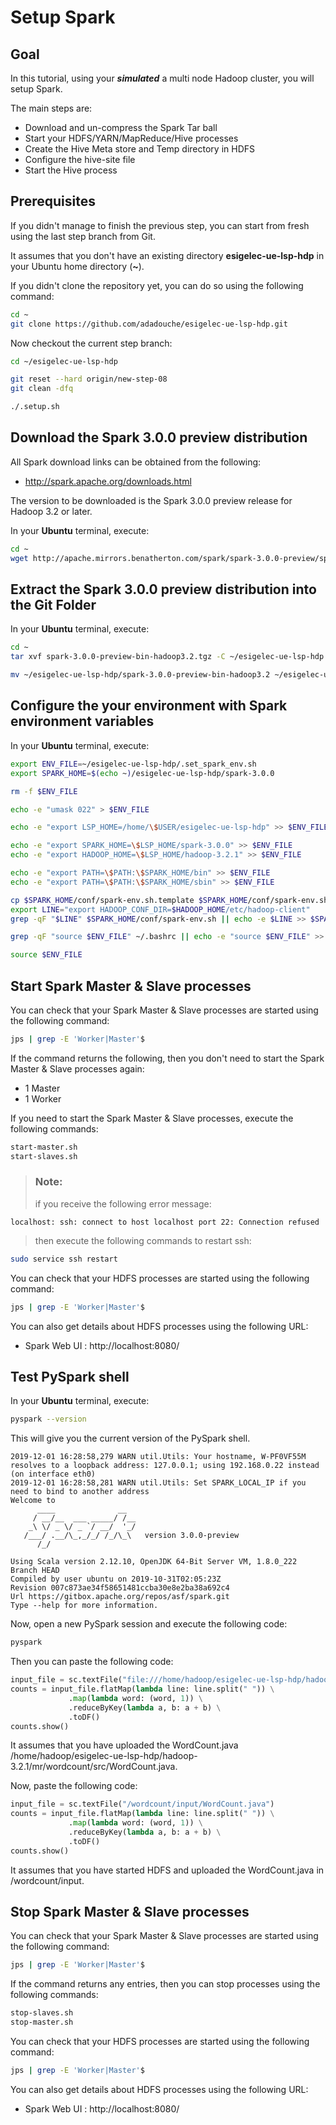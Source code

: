 # Setup Spark

## Goal

In this tutorial, using your ***simulated*** a multi node Hadoop cluster, you will setup Spark.

The main steps are:

  - Download and un-compress the Spark Tar ball
  - Start your HDFS/YARN/MapReduce/Hive processes
  - Create the Hive Meta store and Temp directory in HDFS
  - Configure the hive-site file
  - Start the Hive process

## Prerequisites

If you didn't manage to finish the previous step, you can start from fresh using the last step branch from Git.

It assumes that you don't have an existing directory **esigelec-ue-lsp-hdp** in your Ubuntu home directory (**~**).

If you didn't clone the repository yet, you can do so using the following command:

```sh
cd ~
git clone https://github.com/adadouche/esigelec-ue-lsp-hdp.git
```

Now checkout the current step branch:

```sh
cd ~/esigelec-ue-lsp-hdp

git reset --hard origin/new-step-08
git clean -dfq

./.setup.sh
```

## Download the Spark 3.0.0 preview distribution

All Spark download links can be obtained from the following:

 - http://spark.apache.org/downloads.html

The version to be downloaded is the Spark 3.0.0 preview release for Hadoop 3.2 or later.

In your **Ubuntu** terminal, execute:

```sh
cd ~
wget http://apache.mirrors.benatherton.com/spark/spark-3.0.0-preview/spark-3.0.0-preview-bin-hadoop3.2.tgz
```

## Extract the Spark 3.0.0 preview distribution into the Git Folder

In your **Ubuntu** terminal, execute:

```sh
cd ~
tar xvf spark-3.0.0-preview-bin-hadoop3.2.tgz -C ~/esigelec-ue-lsp-hdp

mv ~/esigelec-ue-lsp-hdp/spark-3.0.0-preview-bin-hadoop3.2 ~/esigelec-ue-lsp-hdp/spark-3.0.0
```

## Configure the your environment with Spark environment variables

In your **Ubuntu** terminal, execute:

```sh
export ENV_FILE=~/esigelec-ue-lsp-hdp/.set_spark_env.sh
export SPARK_HOME=$(echo ~)/esigelec-ue-lsp-hdp/spark-3.0.0

rm -f $ENV_FILE

echo -e "umask 022" > $ENV_FILE

echo -e "export LSP_HOME=/home/\$USER/esigelec-ue-lsp-hdp" >> $ENV_FILE

echo -e "export SPARK_HOME=\$LSP_HOME/spark-3.0.0" >> $ENV_FILE
echo -e "export HADOOP_HOME=\$LSP_HOME/hadoop-3.2.1" >> $ENV_FILE

echo -e "export PATH=\$PATH:\$SPARK_HOME/bin" >> $ENV_FILE
echo -e "export PATH=\$PATH:\$SPARK_HOME/sbin" >> $ENV_FILE

cp $SPARK_HOME/conf/spark-env.sh.template $SPARK_HOME/conf/spark-env.sh
export LINE="export HADOOP_CONF_DIR=$HADOOP_HOME/etc/hadoop-client"
grep -qF "$LINE" $SPARK_HOME/conf/spark-env.sh || echo -e $LINE >> $SPARK_HOME/conf/spark-env.sh

grep -qF "source $ENV_FILE" ~/.bashrc || echo -e "source $ENV_FILE" >> ~/.bashrc

source $ENV_FILE
```

## Start Spark Master & Slave processes

You can check that your Spark Master & Slave processes are started using the following command:

```sh
jps | grep -E 'Worker|Master'$
```

If the command returns the following, then you don't need to start the Spark Master & Slave processes again:
 - 1 Master
 - 1 Worker

If you need to start the Spark Master & Slave processes, execute the following commands:

```sh
start-master.sh
start-slaves.sh
```

> ### **Note:**
> if you receive the following error message:
```
localhost: ssh: connect to host localhost port 22: Connection refused
```
> then execute the following commands to restart ssh:
```sh
sudo service ssh restart
```

You can check that your HDFS processes are started using the following command:

```sh
jps | grep -E 'Worker|Master'$
```

You can also get details about HDFS processes using the following URL:

 - Spark Web UI : http://localhost:8080/

## Test PySpark shell

In your **Ubuntu** terminal, execute:

```sh
pyspark --version
```

This will give you the current version of the PySpark shell.

```
2019-12-01 16:28:58,279 WARN util.Utils: Your hostname, W-PF0VF55M resolves to a loopback address: 127.0.0.1; using 192.168.0.22 instead (on interface eth0)
2019-12-01 16:28:58,281 WARN util.Utils: Set SPARK_LOCAL_IP if you need to bind to another address
Welcome to
      ____              __
     / __/__  ___ _____/ /__
    _\ \/ _ \/ _ `/ __/  '_/
   /___/ .__/\_,_/_/ /_/\_\   version 3.0.0-preview
      /_/

Using Scala version 2.12.10, OpenJDK 64-Bit Server VM, 1.8.0_222
Branch HEAD
Compiled by user ubuntu on 2019-10-31T02:05:23Z
Revision 007c873ae34f58651481ccba30e8e2ba38a692c4
Url https://gitbox.apache.org/repos/asf/spark.git
Type --help for more information.
```

Now, open a new PySpark session and execute the following code:

```sh
pyspark
```

Then you can paste the following code:

```python
input_file = sc.textFile("file:///home/hadoop/esigelec-ue-lsp-hdp/hadoop-3.2.1/mr/wordcount/src/WordCount.java")
counts = input_file.flatMap(lambda line: line.split(" ")) \
             .map(lambda word: (word, 1)) \
             .reduceByKey(lambda a, b: a + b) \
             .toDF()
counts.show()
```

It assumes that you have uploaded the WordCount.java /home/hadoop/esigelec-ue-lsp-hdp/hadoop-3.2.1/mr/wordcount/src/WordCount.java.

Now, paste the following code:

```python
input_file = sc.textFile("/wordcount/input/WordCount.java")
counts = input_file.flatMap(lambda line: line.split(" ")) \
             .map(lambda word: (word, 1)) \
             .reduceByKey(lambda a, b: a + b) \
             .toDF()
counts.show()
```

It assumes that you have started HDFS and uploaded the WordCount.java in /wordcount/input.

## Stop Spark Master & Slave processes

You can check that your Spark Master & Slave processes are started using the following command:

```sh
jps | grep -E 'Worker|Master'$
```

If the command returns any entries, then you can stop processes using the following commands:

```sh
stop-slaves.sh
stop-master.sh
```

You can check that your HDFS processes are started using the following command:

```sh
jps | grep -E 'Worker|Master'$
```

You can also get details about HDFS processes using the following URL:

- Spark Web UI : http://localhost:8080/
